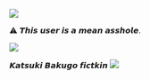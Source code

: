 <img src="https://i.pinimg.com/736x/67/9e/bd/679ebd138402fec27a4ca1ad3c10d1ff.jpg"/></div>

⚠︎ 𝙏𝙝𝙞𝙨 𝙪𝙨𝙚𝙧 𝙞𝙨 𝙖 𝙢𝙚𝙖𝙣 𝙖𝙨𝙨𝙝𝙤𝙡𝙚.

<img src="https://i.pinimg.com/736x/54/30/0d/54300d022780134d0cba02b32c10f704.jpg"/></div>

𝙆𝙖𝙩𝙨𝙪𝙠𝙞 𝘽𝙖𝙠𝙪𝙜𝙤 𝙛𝙞𝙘𝙩𝙠𝙞𝙣
<img src="https://i.pinimg.com/1200x/9f/af/4a/9faf4a4a9950ab08a72ef3b2f5da02bc.jpg"/></div>

